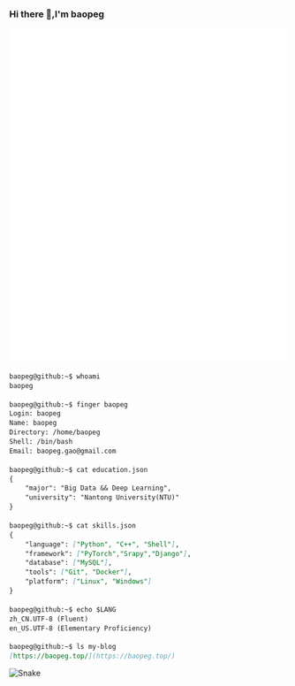 ### Hi there 👋,I'm baopeg

![Metrics](/github-metrics.svg)

```markdown
baopeg@github:~$ whoami
baopeg

baopeg@github:~$ finger baopeg
Login: baopeg           			
Name: baopeg
Directory: /home/baopeg               	
Shell: /bin/bash
Email: baopeg.gao@gmail.com

baopeg@github:~$ cat education.json
{
    "major": "Big Data && Deep Learning",
    "university": "Nantong University(NTU)"
}

baopeg@github:~$ cat skills.json
{
    "language": ["Python", "C++", "Shell"],
    "framework": ["PyTorch","Srapy","Django"],
    "database": ["MySQL"],
    "tools": ["Git", "Docker"],
    "platform": ["Linux", "Windows"]
}

baopeg@github:~$ echo $LANG
zh_CN.UTF-8 (Fluent)
en_US.UTF-8 (Elementary Proficiency)

baopeg@github:~$ ls my-blog
[https://baopeg.top/](https://baopeg.top/)
```

![Snake](https://gist.githubusercontent.com/baopeg/4178cf7efa5a51a41b2a8f422bb65455/raw/github-snake.svg)
